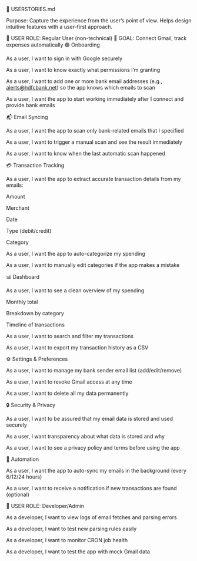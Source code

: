 👤 USERSTORIES.md

Purpose: Capture the experience from the user’s point of view. Helps design intuitive features with a user-first approach.

🧍 USER ROLE: Regular User (non-technical)
🎯 GOAL: Connect Gmail, track expenses automatically
🟢 Onboarding

As a user, I want to sign in with Google securely

As a user, I want to know exactly what permissions I’m granting

As a user, I want to add one or more bank email addresses (e.g., alerts@hdfcbank.net) so the app knows which emails to scan

As a user, I want the app to start working immediately after I connect and provide bank emails

📬 Email Syncing

As a user, I want the app to scan only bank-related emails that I specified

As a user, I want to trigger a manual scan and see the result immediately

As a user, I want to know when the last automatic scan happened

💳 Transaction Tracking

As a user, I want the app to extract accurate transaction details from my emails:

Amount

Merchant

Date

Type (debit/credit)

Category

As a user, I want the app to auto-categorize my spending

As a user, I want to manually edit categories if the app makes a mistake

📊 Dashboard

As a user, I want to see a clean overview of my spending

Monthly total

Breakdown by category

Timeline of transactions

As a user, I want to search and filter my transactions

As a user, I want to export my transaction history as a CSV

⚙️ Settings & Preferences

As a user, I want to manage my bank sender email list (add/edit/remove)

As a user, I want to revoke Gmail access at any time

As a user, I want to delete all my data permanently

🔒 Security & Privacy

As a user, I want to be assured that my email data is stored and used securely

As a user, I want transparency about what data is stored and why

As a user, I want to see a privacy policy and terms before using the app

🔁 Automation

As a user, I want the app to auto-sync my emails in the background (every 6/12/24 hours)

As a user, I want to receive a notification if new transactions are found (optional)

🧑 USER ROLE: Developer/Admin

As a developer, I want to view logs of email fetches and parsing errors

As a developer, I want to test new parsing rules easily

As a developer, I want to monitor CRON job health

As a developer, I want to test the app with mock Gmail data
